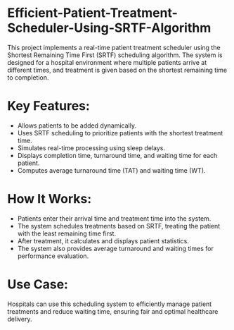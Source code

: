 # Efficient-Patient-Treatment-Scheduler-Using-SRTF-Algorithm
This project implements a real-time patient treatment scheduler using the Shortest Remaining Time First (SRTF) scheduling algorithm. The system is designed for a hospital environment where multiple patients arrive at different times, and treatment is given based on the shortest remaining time to completion.

# Key Features:
- Allows patients to be added dynamically.
- Uses SRTF scheduling to prioritize patients with the shortest treatment time.
- Simulates real-time processing using sleep delays.
- Displays completion time, turnaround time, and waiting time for each patient.
- Computes average turnaround time (TAT) and waiting time (WT).

# How It Works:
- Patients enter their arrival time and treatment time into the system.
- The system schedules treatments based on SRTF, treating the patient with the least remaining time first.
- After treatment, it calculates and displays patient statistics.
- The system also provides average turnaround and waiting times for performance evaluation.

# Use Case:
Hospitals can use this scheduling system to efficiently manage patient treatments and reduce waiting time, ensuring fair and optimal healthcare delivery.

